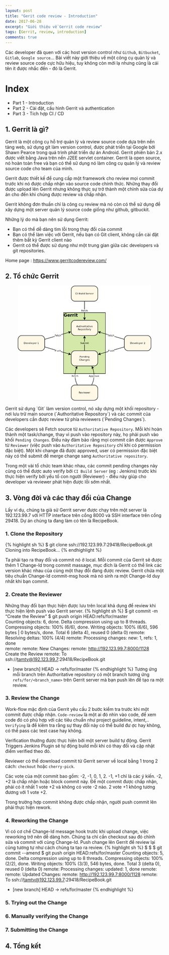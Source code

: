 ```yaml
---
layout: post
title: "Gerit code review - Introduction"
date: 2017-06-28
excerpt: "Giới thiệu về Gerrit code review"
tags: [Gerrit, review, introduction]
comments: true
---
```


Các developer đã quen với các host version control như `Github`, `Bitbucket`, `Gitlab`, `Google source`...
Bài viết này giới thiệu về một công cụ quản lý và review source code cực hữu hiệu, tuy không còn mới lạ nhưng cũng là cái tên ít được nhắc đến - đó là Gerrit.

# Index
* Part 1 - Introduction
* Part 2 - Cài đặt, cấu hình Gerrit và authentication
* Part 3 - Tích hợp CI / CD

## 1. Gerrit là gì?

Gerrit là một công cụ hỗ trợ quản lý và review source code dựa trên nền tảng web, sử dụng git làm version control, được phát triển tại Google bởi Shawn Pearce trong quá trình phát triển dự án Android. Gerrit phiên bản 2.x được viết bằng Java trên nền J2EE servlet container. Gerrit là open source, nó hoàn toàn free và bạn có thể sử dụng nó làm công cụ quản lý và review source code cho team của mình.

Gerrit được thiết kế để cung cấp một framework cho review mọi commit trước khi nó được chấp nhận vào source code chính thức. Những thay đổi  được upload lên Gerrit nhưng không thực sự trở thành một chỉnh sửa của dự án cho đến khi chúng được review và chấp nhận.

Gerrit không đơn thuần chỉ là công cụ review mà nó còn có thể sử dụng để xây dựng một server quản lý source code giống như github, gitbuckit.

Những lý do mà bạn nên sử dụng Gerrit:
* Bạn có thể dễ dàng tìm lỗi trong thay đổi của commit
* Bạn có thể làm việc với Gerrit, nếu bạn có Git client, không cần cài đặt thêm bất kỳ Gerrit client nào
* Gerrit có thể được sử dụng như một trung gian giữa các developers và git repositories.

Home page : https://www.gerritcodereview.com/

## 2. Tổ chức Gerrit

<figure>
	<a href="https://raw.githubusercontent.com/redsiren204/redsiren204.github.io/master/resources/gerrit-part1/intro-quick-central-gerrit.png"><img src="https://raw.githubusercontent.com/redsiren204/redsiren204.github.io/master/resources/gerrit-part1/intro-quick-central-gerrit.png"></a>
</figure>
Gerrit sử dụng `Git` làm version control, nó xây dựng một khối repository - nơi lưu trữ main source (`Authoritative Repository`) và các commit của developers cần được review từ phía reviewers (`Pending Changes`).

Các developers sẽ Fetch source từ `Authoritative Repository`. Mỗi khi hoàn thành một task/change, thay vì push vào repository này, họ phải push vào khối `Pending Changes`. Điều này đảm bảo rằng mọi commit cần được `Approve` từ `Reviewer` (việc push vào `Authoritative Repository` chỉ khi có permission đặc biệt). Một khi change đã được approved, user có permission đặc biệt này có thể submit để merge change sang `Authoritative repository`.

Trong một vài tổ chức team khác nhau, các commit pending changes này cũng có thể được auto verify bởi `CI Build Server` (eg : Jenkins) trước khi thực hiện verify bởi yếu tố con người (Reviewer) - điều này giúp cho developer và reviewer phát hiện được lỗi sớm nhất.

## 3. Vòng đời và các thay đổi của Change

Lấy ví dụ, chúng ta giả sử Gerrit server được chạy trên một server là 192.123.99.7 với HTTP interface trên cổng 8000 và SSH interface trên cổng 29418. Dự án chúng ta đang làm có tên là RecipeBook.

### 1. Clone the Repository
{% highlight sh %}
$ git clone ssh://192.123.99.7:29418/RecipeBook.git
Cloning into RecipeBook…
{% endhighlight %}

Ta phải tạo ra thay đổi và commit nó ở local. Mỗi commit của Gerrit sẽ được thêm 1 Change-Id trong commit massage, mục đích là Gerrit có thể link các version khác nhau của cùng một thay đổi đang được review. Gerrit chứa một tiêu chuẩn Change-Id commit-msg hook mà nó sinh ra một Change-Id duy nhất khi bạn commit.

### 2. Create the Reviewer
Những thay đổi bạn thực hiện được lưu trên local khả dụng để review khi thực hiện lệnh push vào Gerrit server.
{% highlight sh %}
$ git commit -m “Create the Review”
$ git push origin HEAD:refs/for/master                                                  
Counting objects: 6, done.
Delta compression using up to 8 threads.
Compressing objects: 100% (6/6), done.
Writing objects: 100% (6/6), 596 bytes | 0 bytes/s, done.
Total 6 (delta 4), reused 0 (delta 0)
remote: Resolving deltas: 100% (4/4)
remote: Processing changes: new: 1, refs: 1, done    
remote: 
remote: New Changes:
remote:   http://192.123.99.7:8000/1128 Create the Review
remote: 
To ssh://tamtv@192.123.99.7:29418/RecipeBook.git
* [new branch]      HEAD -> refs/for/master
{% endhighlight %}
Tương ứng mỗi branch trên Authoritative repository có một branch tương ứng `refs/for/<branch_name>` trên Gerrit server mà bạn push lên để tạo ra một review.

### 3. Review the Change
Work-flow mặc định của Gerrit yêu cầu 2 bước kiểm tra trước khi một commit được chấp nhận. `Code-review` là một ai đó nhìn vào code, để xem code đó có phù hợp với các tiêu chuẩn như project guideline, intent,.. `Verifying` là để kỉêm tra rằng sự thay đổi này có thể build đư ợc hay không, có thể pass các test case hay không.

Verification thường được thực hịên bởi một server build tự động. Gerrit Triggers Jenkins Plugin sẽ tự động build mỗi khi có thay đổi và cập nhật điểm verified theo đó.

Reviewer có thể download commit từ Gerrit server về local bằng 1 trong 2 cách: `checkout` hoặc `cherry-pick`.

Các vote của một commit bao gồm: -2, -1, 0, 1, 2.
-1, +1 chỉ là các ý kiến. -2, +2 là chấp nhận hoặc block commit này.
Để một commit được chấp nhận, phải có ít nhất 1 vote +2 và không có vote -2 nào.
2 vote +1 không tương đương với 1 vote +2.

Trong trường hợp commit không được chấp nhận, người push commit lên phải thực hiện rework.

### 4. Reworking the Change
Vì có cơ chế Change-Id message hook trước khi upload change, việc reworking trở nên dễ dàng hơn. Chúng ta chỉ cần checkout sau đó chỉnh sửa và commit với cùng Change-Id. Push change lên Gerrit để review lại cũng tương tự như cách chúng ta tạo ra review.
{% highlight sh %}
$ <checkout first commit>
$ <rework>
$ git commit --amend
$ git push origin HEAD:refs/for/master
Counting objects: 5, done.
Delta compression using up to 8 threads.
Compressing objects: 100% (2/2), done.
Writing objects: 100% (3/3), 546 bytes, done.
Total 3 (delta 0), reused 0 (delta 0)
remote: Processing changes: updated: 1, done
remote:
remote: Updated Changes:
remote:   http://192.123.99.7:8000/1128
remote:
To ssh://tamtv@192.123.99.7:29418/RecipeBook.git
 * [new branch]      HEAD -> refs/for/master
{% endhighlight %}

### 5. Trying out the Change

### 6. Manually verifying the Change

### 7. Submitting the Change

## 4. Tổng kết